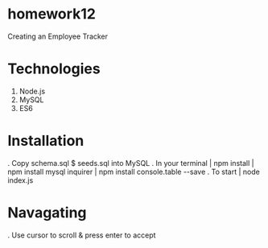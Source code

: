 # homework12
Creating an Employee Tracker

# Technologies 
1. Node.js
2. MySQL
3. ES6

# Installation
. Copy schema.sql $ seeds.sql into MySQL
. In your terminal | npm install | npm install mysql inquirer | npm install console.table --save
. To start | node index.js

# Navagating
. Use cursor to scroll & press enter to accept 
